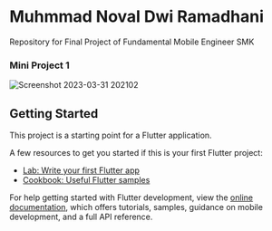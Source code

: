# Muhmmad Noval Dwi Ramadhani
Repository for Final Project of Fundamental Mobile Engineer SMK

### Mini Project 1
![Screenshot 2023-03-31 202102](https://user-images.githubusercontent.com/91823182/229132909-0b8c0d19-20e4-4eba-b5e3-8c1fbdfe58a3.png)

## Getting Started

This project is a starting point for a Flutter application.

A few resources to get you started if this is your first Flutter project:

- [Lab: Write your first Flutter app](https://docs.flutter.dev/get-started/codelab)
- [Cookbook: Useful Flutter samples](https://docs.flutter.dev/cookbook)

For help getting started with Flutter development, view the
[online documentation](https://docs.flutter.dev/), which offers tutorials,
samples, guidance on mobile development, and a full API reference.
